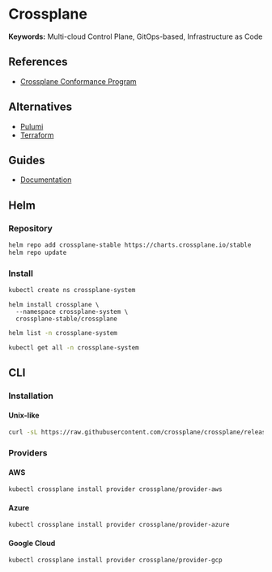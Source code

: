 # Crossplane

**Keywords:** Multi-cloud Control Plane, GitOps-based, Infrastructure as Code

<!--
https://www.youtube.com/watch?v=AtbS1u2j7po&t=159s

https://github.com/100daysofkubernetes/100DaysOfKubernetes/blob/main/src/templating/crossplane.md
https://github.com/stevendborrelli/spinnaker-crossplane/blob/main/README.md

https://github.com/upbound
https://github.com/upbound/universal-crossplane

https://github.com/datalayer-examples/crossplane-examples
https://github.com/datalayer-examples/flux-crossplane-example
https://blog.datalayer.io/2021/05/16/crossplane-by-example/
https://www.youtube.com/watch?v=Dw0SMLHZvXM
-->

## References

- [Crossplane Conformance Program](https://github.com/cncf/crossplane-conformance)

## Alternatives

- [Pulumi](/pulumi.md)
- [Terraform](/hashicorp/hashicorp-terraform.md)

## Guides

- [Documentation](https://crossplane.io/docs/master/)

## Helm

### Repository

```sh
helm repo add crossplane-stable https://charts.crossplane.io/stable
helm repo update
```

### Install

```sh
kubectl create ns crossplane-system
```

```
helm install crossplane \
  --namespace crossplane-system \
  crossplane-stable/crossplane
```

```sh
helm list -n crossplane-system

kubectl get all -n crossplane-system
```

## CLI

### Installation

#### Unix-like

```sh
curl -sL https://raw.githubusercontent.com/crossplane/crossplane/release-1.0/install.sh | sh
```

### Providers

#### AWS

```sh
kubectl crossplane install provider crossplane/provider-aws
```

#### Azure

```sh
kubectl crossplane install provider crossplane/provider-azure
```

#### Google Cloud

```sh
kubectl crossplane install provider crossplane/provider-gcp
```


